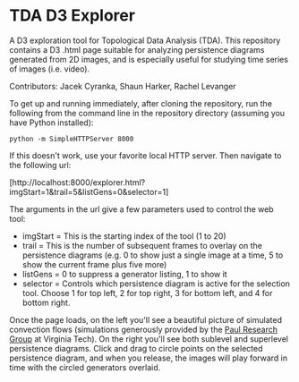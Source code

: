 # TDA D3 Explorer

A D3 exploration tool for Topological Data Analysis (TDA). This repository contains a D3 .html page suitable for analyzing persistence diagrams generated from 2D images, and is especially useful for studying time series of images (i.e. video). 


Contributors:
Jacek Cyranka,
Shaun Harker,
Rachel Levanger


To get up and running immediately, after cloning the repository, run the following from the command line in the repository directory (assuming you have Python installed):

`python -m SimpleHTTPServer 8000`

If this doesn't work, use your favorite local HTTP server. Then navigate to the following url:

[http://localhost:8000/explorer.html?imgStart=1&trail=5&listGens=0&selector=1]

The arguments in the url give a few parameters used to control the web tool:
* imgStart = This is the starting index of the tool (1 to 20)
* trail = This is the number of subsequent frames to overlay on the persistence diagrams (e.g. 0 to show just a single image at a time, 5 to show the current frame plus five more)
* listGens = 0 to suppress a generator listing, 1 to show it
* selector = Controls which persistence diagram is active for the selection tool. Choose 1 for top left, 2 for top right, 3 for bottom left, and 4 for bottom right.

Once the page loads, on the left you'll see a beautiful picture of simulated convection flows (simulations generously provided by the [Paul Research Group](http://www.me.vt.edu/mpaul/) at Virginia Tech). On the right you'll see both sublevel and superlevel persistence diagrams. Click and drag to circle points on the selected persistence diagram, and when you release, the images will play forward in time with the circled generators overlaid.